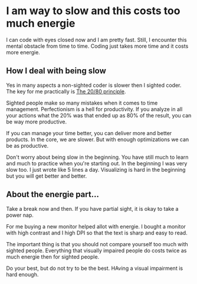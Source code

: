 # I am way to slow and this costs too much energie

I can code with eyes closed now and I am pretty fast.
Still, I encounter this mental obstacle from time to time.
Coding just takes more time and it costs more energie.

## How I deal with being slow

Yes in many aspects a non-sighted coder is slower then I sighted coder.
The key for me practically is [The 20/80 principle](https://www.youtube.com/watch?v=2YDR5-Mij1c).

Sighted people make so many mistakes when it comes to time management. 
Perfectionism is a hell for productivity. If you analyze in all your actions what the 20% was that ended up as 80% of the result, you can be way more productive.

If you can manage your time better, you can deliver more and better products.
In the core, we are slower. But with enough optimizations we can be as productive.

Don't worry about being slow in the beginning.
You have still much to learn and much to practice when you're starting out.
In the beginning I was very slow too. I just wrote like 5 lines a day. Visualizing is hard in the beginning but you will get better and better.


## About the energie part...

Take a break now and then.
If you have partial sight, it is okay to take a power nap.

For me buying a new monitor helped allot with energie. 
I bought a monitor with high contrast and I high DPI so that the text is sharp and easy to read.

The important thing is that you should not compare yourself too much with sighted people.
Everything that visually impaired people do costs twice as much energie then for sighted people.

Do your best, but do not try to be the best. HAving a visual impairment is hard enough.

